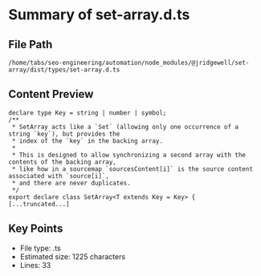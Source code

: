 # Summary of set-array.d.ts
  
## File Path
`/home/tabs/seo-engineering/automation/node_modules/@jridgewell/set-array/dist/types/set-array.d.ts`

## Content Preview
```
declare type Key = string | number | symbol;
/**
 * SetArray acts like a `Set` (allowing only one occurrence of a string `key`), but provides the
 * index of the `key` in the backing array.
 *
 * This is designed to allow synchronizing a second array with the contents of the backing array,
 * like how in a sourcemap `sourcesContent[i]` is the source content associated with `source[i]`,
 * and there are never duplicates.
 */
export declare class SetArray<T extends Key = Key> {
[...truncated...]
```

## Key Points
- File type: .ts
- Estimated size: 1225 characters
- Lines: 33

